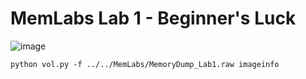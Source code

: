 # MemLabs Lab 1 - Beginner's Luck
![image](https://github.com/enleak/enleak.github.io/assets/55566953/ced012af-c0bb-44be-b6e8-73233d09423b)

    python vol.py -f ../../MemLabs/MemoryDump_Lab1.raw imageinfo
